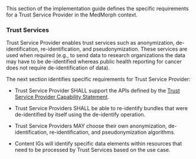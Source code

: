 This section of the implementation guide defines the specific requirements for a Trust Service Provider in the MedMorph context.

### Trust Services

Trust Service Provider enables trust services such as anonymization, de-identification, re-identification, and pseudonymization. These services are used when required (e.g., to send data to research organizations the data may have to be de-identified whereas public health reporting for cancer does not require de-identification of data).

The next section identifies specific requirements for Trust Service Provider:

* Trust Service Provider SHALL support the APIs defined by the [Trust Service Provider Capability Statement](CapabilityStatement-medmorph-trust-service-provider.html).

* Trust Service Providers SHALL be able to re-identify bundles that were de-identified by itself using the de-identify operation.

* Trust Service Providers MAY choose their own anonymization, de-identification, re-identification, and pseudonymization algorithms.

* Content IGs will identify specific data elements within resources that need to be processed by Trust Services based on the use case.

